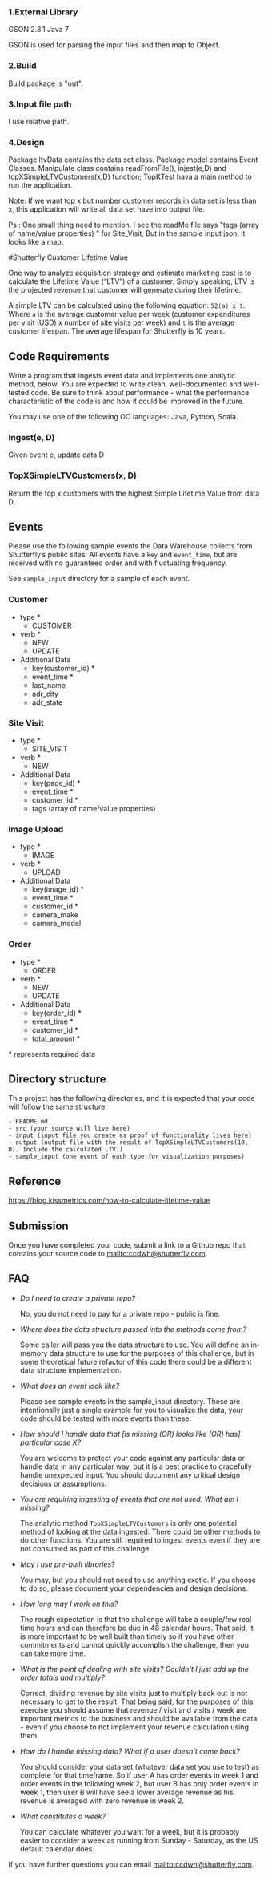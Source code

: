 ### 1.External Library 
GSON 2.3.1 
Java 7

GSON is used for parsing the input files and then map to Object.

### 2.Build
Build package is "out".

### 3.Input file path
I use relative path.

### 4.Design
Package ltvData contains the data set class.
Package model contains Event Classes.
Manipulate class contains readFromFile(), injest(e,D) and topXSimpleLTVCustomers(x,D) function;
TopKTest hava a main method to run the application. 

Note: If we want top x but number customer records in data set is less than x, this application will write all data set have into output file.

Ps : 
One small thing need to mention.
I see the readMe file says "tags (array of name/value properties) " for Site_Visit,
But in the sample input json, it looks like a map. 

#Shutterfly Customer Lifetime Value

One way to analyze acquisition strategy and estimate marketing cost is to calculate the Lifetime Value (“LTV”) of a customer. Simply speaking, LTV is the projected revenue that customer will generate during their lifetime.

A simple LTV can be calculated using the following equation: `52(a) x t`. Where `a` is the average customer value per week (customer expenditures per visit (USD) x number of site visits per week) and `t` is the average customer lifespan. The average lifespan for Shutterfly is 10 years.  

## Code Requirements

Write a program that ingests event data and implements one analytic method, below. You are expected to write clean, well-documented and well-tested code. Be sure to think about performance - what the performance characteristic of the code is and how it could be improved in the future.

You may use one of the following OO languages: Java, Python, Scala.

### Ingest(e, D)
Given event e, update data D

### TopXSimpleLTVCustomers(x, D)
Return the top x customers with the highest Simple Lifetime Value from data D.

## Events

Please use the following sample events the Data Warehouse collects from Shutterfly’s public sites. All events have a `key` and `event_time`, but are received with no guaranteed order and with fluctuating frequency.

See `sample_input` directory for a sample of each event.

### Customer
* type *
  * CUSTOMER
* verb *
  * NEW
  * UPDATE
* Additional Data
  * key(customer_id) *
  * event_time *
  * last_name
  * adr_city
  * adr_state

### Site Visit
* type *
  * SITE_VISIT
* verb *
  * NEW
* Additional Data
  * key(page_id) *
  * event_time *
  * customer_id *
  * tags (array of name/value properties)

### Image Upload
* type *
  * IMAGE
* verb *
  * UPLOAD
* Additional Data
  * key(image_id) *
  * event_time *
  * customer_id *
  * camera_make
  * camera_model

### Order
* type *
  * ORDER
* verb *
  * NEW
  * UPDATE
* Additional Data
  * key(order_id) *
  * event_time *
  * customer_id *
  * total_amount *

\* represents required data

## Directory structure
This project has the following directories, and it is expected that your code will follow the same structure.

```
- README.md
- src (your source will live here)
- input (input file you create as proof of functionality lives here)
- output (output file with the result of TopXSimpleLTVCustomers(10, D). Include the calculated LTV.)
- sample_input (one event of each type for visualization purposes)
```

## Reference
https://blog.kissmetrics.com/how-to-calculate-lifetime-value

## Submission
Once you have completed your code, submit a link to a Github repo that contains your source code to <mailto:ccdwh@shutterfly.com>.

## FAQ

* *Do I need to create a private repo?*

  No, you do not need to pay for a private repo - public is fine.

* *Where does the data structure passed into the methods come from?*

  Some caller will pass you the data structure to use. You will define an in-memory data structure to use for the purposes of this challenge, but in some theoretical future refactor of this code there could be a different data structure implementation.

* *What does an event look like?*

  Please see sample events in the sample_input directory. These are intentionally just a single example for you to visualize the data, your code should be tested with more events than these.

* *How should I handle data that [is missing (OR) looks like (OR) has] particular case X?*

  You are welcome to protect your code against any particular data or handle data in any particular way, but it is a best practice to gracefully handle unexpected input. You should document any critical design decisions or assumptions.

* *You are requiring ingesting of events that are not used. What am I missing?*

  The analytic method `TopXSimpleLTVCustomers` is only one potential method of looking at the data ingested. There could be other methods to do other functions. You are still required to ingest events even if they are not consumed as part of this challenge.

* *May I use pre-built libraries?*

  You may, but you should not need to use anything exotic. If you choose to do so, please document your dependencies and design decisions.

* *How long may I work on this?*

  The rough expectation is that the challenge will take a couple/few real time hours and can therefore be due in 48 calendar hours. That said, it is more important to be well built than timely so if you have other commitments and cannot quickly accomplish the challenge, then you can take more time.

* *What is the point of dealing with site visits? Couldn't I just add up the order totals and multiply?*

  Correct, dividing revenue by site visits just to multiply back out is not necessary to get to the result. That being said, for the purposes of this exercise you should assume that revenue / visit and visits / week are important metrics to the business and should be available from the data - even if you choose to not implement your revenue calculation using them.

* *How do I handle missing data? What if a user doesn't come back?*

  You should consider your data set (whatever data set you use to test) as complete for that timeframe. So if user A has order events in week 1 and order events in the following week 2, but user B has only order events in week 1, then user B will have see a lower average revenue as his revenue is averaged with zero revenue in week 2.

* *What constitutes a week?* 

  You can calculate whatever you want for a week, but it is probably easier to consider a week as running from Sunday - Saturday, as the US default calendar does.

If you have further questions you can email <mailto:ccdwh@shutterfly.com>.
